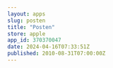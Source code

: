 ```yaml
---
layout: apps
slug: posten
title: "Posten"
store: apple
app_id: 370370047
date: 2024-04-16T07:33:51Z
published: 2010-08-31T07:00:00Z
---
```


